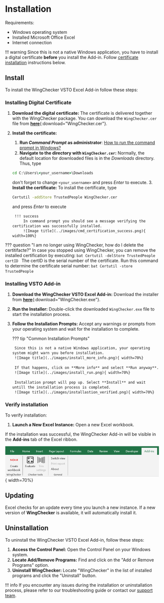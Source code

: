 # Installation

Requirements:

- Windows operating system
- Installed Microsoft Office Excel
- Internet connection

!!! warning 
    Since this is not a native Windows application, you have to install a digital certificate **before** you install the Add-in. Follow [certificate installation](#installing-digital-certificate) instructions below.

## Install

To install the WingChecker VSTO Excel Add-in follow these steps:

### Installing Digital Certificate

1. **Download the digital certificate:** The certificate is delivered together with the WingChecker package. You can download the `WingChecker.cer` file from [**here**](../files/MyKey.cer){:download="WingChecker.cer"}.
2. **Install the certificate:**
    1. **Run *Command Prompt* as administrator**: [How to run the command prompt in Windows?](https://support.kaspersky.com/common/windows/14637#block0)
    2. **Navigate to the directory with `WingChecker.cer`:** Normally, the default location for downloaded files is in the *Downloads* directory.
    Thus, type
    ```bat
    cd C:\Users\<your_username>\Downloads
    ```
    don't forget to change `<your_username>` and press *Enter* to execute.
    3. **Install the certificate:** To install the certificate, type
    ```bat
    Certutil -addStore TrustedPeople WingChecker.cer
    ```
    and press *Enter* to execute

        !!! success
            In command prompt you should see a message verifying the certification was successfully installed.
            ![Image title](../images/cmd_certification_success.png){ width=100%}

??? question "I am no longer using WingChecker, how do I delete the certitifacte?"
    In case you stopped using WingChecker, you can remove the installed certification by executing:
    ```bat
    Certutil -delStore TrustedPeople certID
    ```
    The certID is the serial number of the certificate. Run this command to determine the certificate serial number:
    ```bat
    Certutil -store TrustedPeople
    ```


### Installing VSTO Add-in

1. **Download the WingChecker VSTO Excel Add-in:** Download the installer from [**here**](../files/setup.exe){:download="WingChecker.exe"}.
2. **Run the Installer:** Double-click the downloaded `WingChecker.exe` file to start the installation process.
3. **Follow the Installation Prompts:** Accept any warnings or prompts from your operating system and wait for the installation to complete.
    
    ??? tip "Common Installation Prompts"

        Since this is not a native Windows application, your operating system might warn you before installation.
        ![Image title](../images/install_more_info.png){ width=70%}

        If that happens, click on **More info** and select **Run anyway**.
        ![Image title](../images/install_run.png){ width=70%}

        Installation prompt will pop up. Select **Install** and wait untill the installation process is completed.
        ![Image title](../images/installastion_verified.png){ width=70%}
        
### Verify installation

To verify installation:

1. **Launch a New Excel Instance:** Open a new Excel workbook.

If the installation was successful, the WingChecker Add-in will be visible in the **Add-ins** tab of the Excel ribbon.

![Image title](../images/verify_installation.png){ width=70%}

## Updating

Excel checks for an update every time you launch a new instance. If a new version of **WingChecker** is available, it will automatically install it.

## Uninstallation

To uninstall the WingChecker VSTO Excel Add-in, follow these steps:

1. **Access the Control Panel:** Open the Control Panel on your Windows system.
2. **Locate Add/Remove Programs:** Find and click on the "Add or Remove Programs" option.
3. **Uninstall WingChecker:** Locate "WingChecker" in the list of installed programs and click the "Uninstall" button.

!!! info
    If you encounter any issues during the installation or uninstallation process, please refer to our troubleshooting guide or contact our [support team](../support/support.md).
